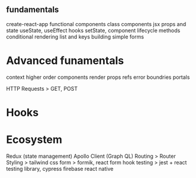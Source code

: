 ## fundamentals

create-react-app
functional components
class components
jsx
props and state
useState, useEffect hooks
setState, component lifecycle methods
conditional rendering
list and keys
building simple forms

# Advanced funamentals

context
higher order components
render props
refs
error boundries
portals

HTTP Requests > GET, POST

# Hooks

# Ecosystem

Redux (state management)
Apollo Client (Graph QL)
Routing > Router
Styling > tailwind css
form > formik, react form hook
testing > jest + react testing library, cypress
firebase
react native
